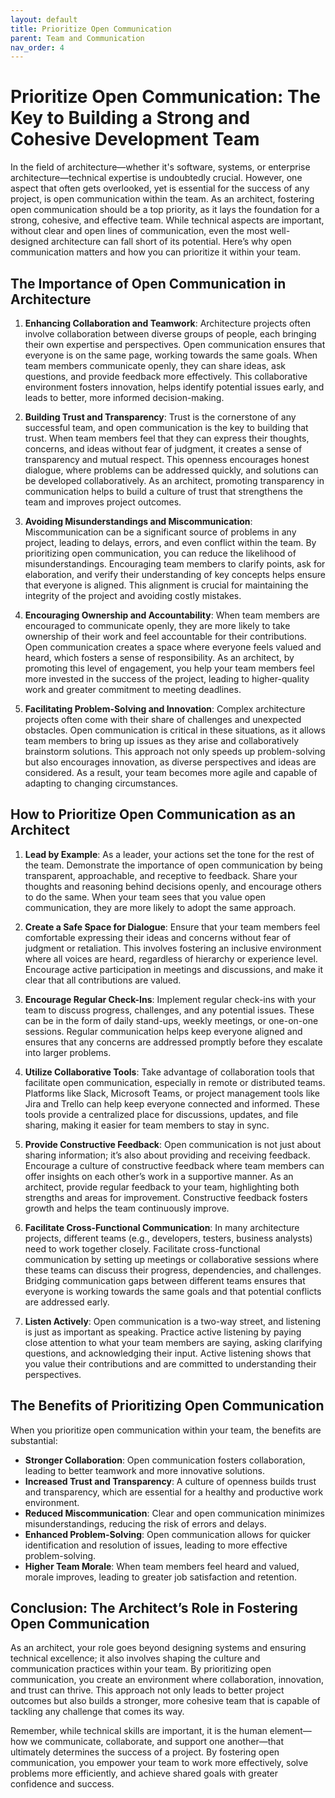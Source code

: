 ```yaml
---
layout: default
title: Prioritize Open Communication
parent: Team and Communication
nav_order: 4
---
```

# Prioritize Open Communication: The Key to Building a Strong and Cohesive Development Team

In the field of architecture—whether it's software, systems, or enterprise architecture—technical expertise is undoubtedly crucial. However, one aspect that often gets overlooked, yet is essential for the success of any project, is open communication within the team. As an architect, fostering open communication should be a top priority, as it lays the foundation for a strong, cohesive, and effective team. While technical aspects are important, without clear and open lines of communication, even the most well-designed architecture can fall short of its potential. Here’s why open communication matters and how you can prioritize it within your team.

## The Importance of Open Communication in Architecture

1. **Enhancing Collaboration and Teamwork**:
   Architecture projects often involve collaboration between diverse groups of people, each bringing their own expertise and perspectives. Open communication ensures that everyone is on the same page, working towards the same goals. When team members communicate openly, they can share ideas, ask questions, and provide feedback more effectively. This collaborative environment fosters innovation, helps identify potential issues early, and leads to better, more informed decision-making.

2. **Building Trust and Transparency**:
   Trust is the cornerstone of any successful team, and open communication is the key to building that trust. When team members feel that they can express their thoughts, concerns, and ideas without fear of judgment, it creates a sense of transparency and mutual respect. This openness encourages honest dialogue, where problems can be addressed quickly, and solutions can be developed collaboratively. As an architect, promoting transparency in communication helps to build a culture of trust that strengthens the team and improves project outcomes.

3. **Avoiding Misunderstandings and Miscommunication**:
   Miscommunication can be a significant source of problems in any project, leading to delays, errors, and even conflict within the team. By prioritizing open communication, you can reduce the likelihood of misunderstandings. Encouraging team members to clarify points, ask for elaboration, and verify their understanding of key concepts helps ensure that everyone is aligned. This alignment is crucial for maintaining the integrity of the project and avoiding costly mistakes.

4. **Encouraging Ownership and Accountability**:
   When team members are encouraged to communicate openly, they are more likely to take ownership of their work and feel accountable for their contributions. Open communication creates a space where everyone feels valued and heard, which fosters a sense of responsibility. As an architect, by promoting this level of engagement, you help your team members feel more invested in the success of the project, leading to higher-quality work and greater commitment to meeting deadlines.

5. **Facilitating Problem-Solving and Innovation**:
   Complex architecture projects often come with their share of challenges and unexpected obstacles. Open communication is critical in these situations, as it allows team members to bring up issues as they arise and collaboratively brainstorm solutions. This approach not only speeds up problem-solving but also encourages innovation, as diverse perspectives and ideas are considered. As a result, your team becomes more agile and capable of adapting to changing circumstances.

## How to Prioritize Open Communication as an Architect

1. **Lead by Example**:
   As a leader, your actions set the tone for the rest of the team. Demonstrate the importance of open communication by being transparent, approachable, and receptive to feedback. Share your thoughts and reasoning behind decisions openly, and encourage others to do the same. When your team sees that you value open communication, they are more likely to adopt the same approach.

2. **Create a Safe Space for Dialogue**:
   Ensure that your team members feel comfortable expressing their ideas and concerns without fear of judgment or retaliation. This involves fostering an inclusive environment where all voices are heard, regardless of hierarchy or experience level. Encourage active participation in meetings and discussions, and make it clear that all contributions are valued.

3. **Encourage Regular Check-Ins**:
   Implement regular check-ins with your team to discuss progress, challenges, and any potential issues. These can be in the form of daily stand-ups, weekly meetings, or one-on-one sessions. Regular communication helps keep everyone aligned and ensures that any concerns are addressed promptly before they escalate into larger problems.

4. **Utilize Collaborative Tools**:
   Take advantage of collaboration tools that facilitate open communication, especially in remote or distributed teams. Platforms like Slack, Microsoft Teams, or project management tools like Jira and Trello can help keep everyone connected and informed. These tools provide a centralized place for discussions, updates, and file sharing, making it easier for team members to stay in sync.

5. **Provide Constructive Feedback**:
   Open communication is not just about sharing information; it’s also about providing and receiving feedback. Encourage a culture of constructive feedback where team members can offer insights on each other’s work in a supportive manner. As an architect, provide regular feedback to your team, highlighting both strengths and areas for improvement. Constructive feedback fosters growth and helps the team continuously improve.

6. **Facilitate Cross-Functional Communication**:
   In many architecture projects, different teams (e.g., developers, testers, business analysts) need to work together closely. Facilitate cross-functional communication by setting up meetings or collaborative sessions where these teams can discuss their progress, dependencies, and challenges. Bridging communication gaps between different teams ensures that everyone is working towards the same goals and that potential conflicts are addressed early.

7. **Listen Actively**:
   Open communication is a two-way street, and listening is just as important as speaking. Practice active listening by paying close attention to what your team members are saying, asking clarifying questions, and acknowledging their input. Active listening shows that you value their contributions and are committed to understanding their perspectives.

## The Benefits of Prioritizing Open Communication

When you prioritize open communication within your team, the benefits are substantial:

- **Stronger Collaboration**: Open communication fosters collaboration, leading to better teamwork and more innovative solutions.
- **Increased Trust and Transparency**: A culture of openness builds trust and transparency, which are essential for a healthy and productive work environment.
- **Reduced Miscommunication**: Clear and open communication minimizes misunderstandings, reducing the risk of errors and delays.
- **Enhanced Problem-Solving**: Open communication allows for quicker identification and resolution of issues, leading to more effective problem-solving.
- **Higher Team Morale**: When team members feel heard and valued, morale improves, leading to greater job satisfaction and retention.

## Conclusion: The Architect’s Role in Fostering Open Communication

As an architect, your role goes beyond designing systems and ensuring technical excellence; it also involves shaping the culture and communication practices within your team. By prioritizing open communication, you create an environment where collaboration, innovation, and trust can thrive. This approach not only leads to better project outcomes but also builds a stronger, more cohesive team that is capable of tackling any challenge that comes its way.

Remember, while technical skills are important, it is the human element—how we communicate, collaborate, and support one another—that ultimately determines the success of a project. By fostering open communication, you empower your team to work more effectively, solve problems more efficiently, and achieve shared goals with greater confidence and success.